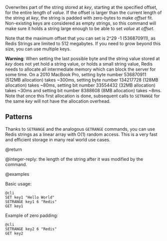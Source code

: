 Overwrites part of the string stored at _key_, starting at the specified offset,
for the entire length of _value_. If the offset is larger than the current
length of the string at _key_, the string is padded with zero-bytes to make
_offset_ fit. Non-existing keys are considered as empty strings, so this command
will make sure it holds a string large enough to be able to set _value_ at
_offset_.

Note that the maximum offset that you can set is 2^29 -1 (536870911), as Redis
Strings are limited to 512 megabytes. If you need to grow beyond this size, you
can use multiple keys.

**Warning**: When setting the last possible byte and the string value stored at
_key_ does not yet hold a string value, or holds a small string value, Redis
needs to allocate all intermediate memory which can block the server for some
time.  On a 2010 MacBook Pro, setting byte number 536870911 (512MB allocation)
takes ~300ms, setting byte number 134217728 (128MB allocation) takes ~80ms,
setting bit number 33554432 (32MB allocation) takes ~30ms and setting bit
number 8388608 (8MB allocation) takes ~8ms. Note that once this first
allocation is done, subsequent calls to `SETRANGE` for the same _key_ will not
have the allocation overhead.

## Patterns

Thanks to `SETRANGE` and the analogous `GETRANGE` commands, you can use Redis
strings as a linear array with O(1) random access. This is a very fast and
efficient storage in many real world use cases.

@return

@integer-reply: the length of the string after it was modified by the command.

@examples

Basic usage:

    @cli
    SET key1 "Hello World"
    SETRANGE key1 6 "Redis"
    GET key1

Example of zero padding:

    @cli
    SETRANGE key2 6 "Redis"
    GET key2


